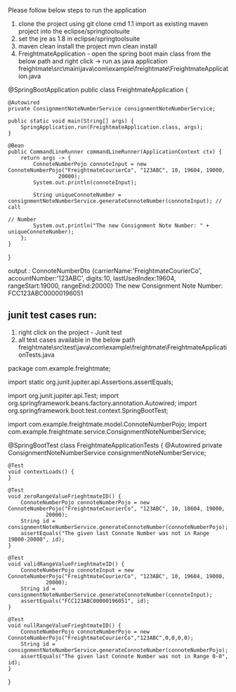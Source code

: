 Please follow below steps to run the application
1. clone the project using git clone cmd 
1.1 import as existing maven project into the eclipse/springtoolsuite
2. set the jre as 1.8 in eclipse/springtoolsuite
3. maven clean install the project
mvn clean install
4. FreightmateApplication - open the spring boot main class  from the below path and right click -> run as java application
freightmate\src\main\java\com\example\freightmate\FreightmateApplication.java

@SpringBootApplication
public class FreightmateApplication {

	@Autowired
	private ConsignmentNoteNumberService consignmentNoteNumberService;

	public static void main(String[] args) {
		SpringApplication.run(FreightmateApplication.class, args);
	}

	@Bean
	public CommandLineRunner commandLineRunner(ApplicationContext ctx) {
		return args -> {
			ConnoteNumberPojo connoteInput = new ConnoteNumberPojo("FreightmateCourierCo", "123ABC", 10, 19604, 19000,
					20000);
			System.out.println(connoteInput);

			String uniqueConnoteNumber = consignmentNoteNumberService.generateConnoteNumber(connoteInput); // call
																											// Number
			System.out.println("The new Consignment Note Number: " + uniqueConnoteNumber);
		};
	}

}


  output : 
  ConnoteNumberDto {carrierName:'FreightmateCourierCo', accountNumber:'123ABC', digits:10, lastUsedIndex:19604, rangeStart:19000, rangeEnd:20000}
The new Consignment Note Number: FCC123ABC00000196051

junit test cases run:
-------------------
1. right click on the project - Junit test
2. all test cases available in the below path
freightmate\src\test\java\com\example\freightmate\FreightmateApplicationTests.java

package com.example.freightmate;

import static org.junit.jupiter.api.Assertions.assertEquals;

import org.junit.jupiter.api.Test;
import org.springframework.beans.factory.annotation.Autowired;
import org.springframework.boot.test.context.SpringBootTest;

import com.example.freightmate.model.ConnoteNumberPojo;
import com.example.freightmate.service.ConsignmentNoteNumberService;

@SpringBootTest
class FreightmateApplicationTests {
	@Autowired
	private ConsignmentNoteNumberService consignmentNoteNumberService;

	@Test
	void contextLoads() {
	}

	@Test
	void zeroRangeValueFrieghtmateID() {
		ConnoteNumberPojo connoteNumberPojo = new ConnoteNumberPojo("FreightmateCourierCo", "123ABC", 10, 18604, 19000,
				20000);
		String id = consignmentNoteNumberService.generateConnoteNumber(connoteNumberPojo);
		assertEquals("The given last Connote Number was not in Range 19000-20000", id);
	}

	@Test
	void validRangeValueFrieghtmateID() {
		ConnoteNumberPojo connoteInput = new ConnoteNumberPojo("FreightmateCourierCo", "123ABC", 10, 19604, 19000,
				20000);
		String id = consignmentNoteNumberService.generateConnoteNumber(connoteInput);
		assertEquals("FCC123ABC00000196051", id);
	}

	@Test
	void nullRangeValueFrieghtmateID() {
		ConnoteNumberPojo connoteNumberPojo = new ConnoteNumberPojo("FreightmateCourierCo","123ABC",0,0,0,0);
		String id = consignmentNoteNumberService.generateConnoteNumber(connoteNumberPojo);
		assertEquals("The given last Connote Number was not in Range 0-0", id);
	}

}



